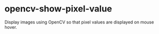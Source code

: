 # opencv-show-pixel-value
Display images using OpenCV so that pixel values are displayed on mouse hover.
